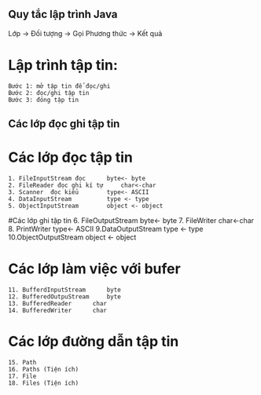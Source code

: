 ## Quy tắc lập trình Java 
Lớp -> Đối tượng -> Gọi Phương thức -> Kết quả

# Lập trình tập tin: 
	Bước 1: mở tập tin để đọc/ghi
	Bước 2: đọc/ghi tập tin
	Bước 3: đóng tập tin

## Các lớp đọc ghi tập tin 
# Các lớp đọc tập tin
	1. FileInputStream đọc 		byte<- byte
	2. FileReader đọc ghi kí tự 	char<-char
	3. Scanner  đọc kiểu 		type<- ASCII
	4. DataInputStream  		type <- type
	5. ObjectInputStream 		object <- object  
#Các lớp ghi tập tin 
	6. FileOutputStream 		byte<- byte
	7. FileWriter 			char<-char
	8. PrintWriter 			type<- ASCII
	9.DataOutputStream 		type <- type
	10.ObjectOutputStream 		object <- object  

# Các lớp làm việc với bufer
	11. BufferdInputStream 		byte
	12. BufferedOutpuStream 	byte
	13. BufferedReader		char
	14. BufferedWriter		char
	
# Các lớp đường dẫn tập tin
	15. Path
	16. Paths (Tiện ích)
	17. File 
	18. Files (Tiện ích)
